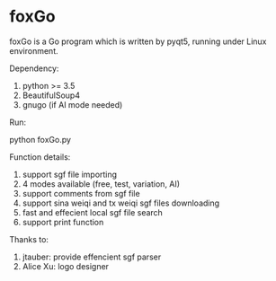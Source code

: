 # foxGo

foxGo is a Go program which is written by pyqt5, running under Linux environment.

Dependency:
1. python >= 3.5
2. BeautifulSoup4
3. gnugo (if AI mode needed)

Run:

python foxGo.py

Function details:
1. support sgf file importing
2. 4 modes available (free, test, variation, AI)
3. support comments from sgf file
4. support sina weiqi and tx weiqi sgf files downloading
5. fast and effecient local sgf file search
6. support print function

Thanks to:

1. jtauber: provide effencient sgf parser
2. Alice Xu: logo designer
